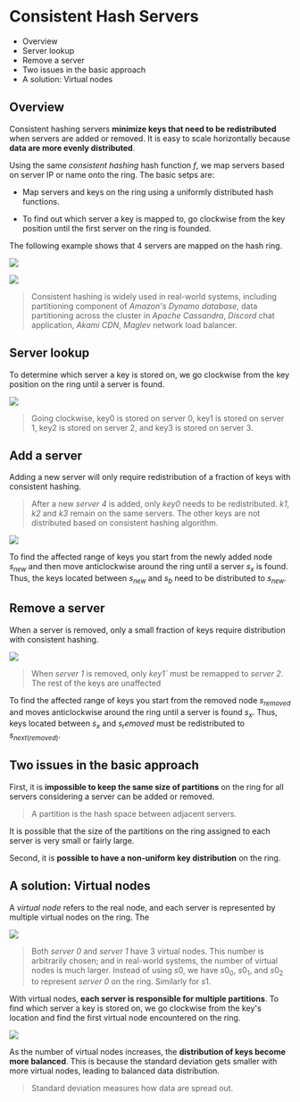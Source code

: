 # Consistent Hash Servers

* Overview
* Server lookup
* Remove a server
* Two issues in the basic approach
* A solution: Virtual nodes

## Overview

Consistent hashing servers **minimize keys that need to be redistributed** when servers are added or removed. It is easy to scale horizontally because **data are more evenly distributed**.

Using the same *consistent hashing* hash function $f$, we map servers based on server IP or name onto the ring. The basic setps are:

* Map servers and keys on the ring using a uniformly distributed hash functions.

* To find out which server a key is mapped to, go clockwise from the key position until the first server on the ring is founded.

The following example shows that 4 servers are mapped on the hash ring.

![](2021-09-04-12-03-04.png)

![](2021-09-04-12-06-49.png)

> Consistent hashing is widely used in real-world systems, including partitioning component of *Amazon's Dynamo database*, data partitioning across the cluster in *Apache Cassandra*, *Discord* chat application, *Akami CDN*, *Maglev* network load balancer.

## Server lookup

To determine which server a key is stored on, we go clockwise from the key position on the ring until a server is found.

![](2021-09-04-12-14-45.png)

> Going clockwise, key0 is stored on server 0, key1 is stored on server 1, key2 is stored on server 2, and key3 is stored on server 3.

## Add a server

Adding a new server will only require redistribution of a fraction of keys with consistent hashing.

> After a new *server 4* is added, only *key0* needs to be redistributed. *k1*, *k2* and *k3* remain on the same servers. The other keys are not distributed based on consistent hashing algorithm.

![](2021-09-04-12-31-06.png)

To find the affected range of keys you start from the newly added node $s_{new}$ and then move anticlockwise around the ring until a server $s_x$ is found. Thus, the keys located between $s_{new}$ and $s_b$ need to be distributed to $s_{new}$.

## Remove a server

When a server is removed, only a small fraction of keys require distribution with consistent hashing.

![](2021-09-04-12-53-37.png)

> When *server 1* is removed, only *key1`* must be remapped to *server 2*. The rest of the keys are unaffected

To find the affected range of keys you start from the removed node $s_{removed}$ and moves anticlockwise around the ring until a server is found $s_x$. Thus, keys located between $s_x$ and $s_removed$ must be redistributed to $s_{next(removed)}$.

## Two issues in the basic approach

First, it is **impossible to keep the same size of partitions** on the ring for all servers considering a server can be added or removed.

> A partition is the hash space between adjacent servers.

It is possible that the size of the partitions on the ring assigned to each server is very small or fairly large.

Second, it is **possible to have a non-uniform key distribution** on the ring.

## A solution: Virtual nodes

A *virtual node* refers to the real node, and each server is represented by multiple virtual nodes on the ring. The

![](2021-09-04-13-14-24.png)

> Both *server 0* and *server 1* have 3 virtual nodes. This number is arbitrarily chosen; and in real-world systems, the number of virtual nodes is much larger. Instead of using $s0$, we have $s0_0$, $s0_1$, and $s0_2$ to represent *server 0* on the ring. Similarly for $s1$.

With virtual nodes, **each server is responsible for multiple partitions**. To find which server a key is stored on, we go clockwise from the key's location and find the first virtual node encountered on the ring.

![](2021-09-04-13-15-27.png)

As the number of virtual nodes increases, the **distribution of keys become more balanced**. This is because the standard deviation gets smaller with more virtual nodes, leading to balanced data distribution.

> Standard deviation measures how data are spread out.
